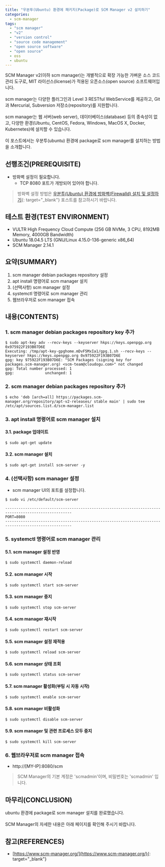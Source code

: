 ```yaml
---
title: "우분투(Ubuntu) 환경에 패키지(Package)로 SCM Manager v2 설치하기"
categories: 
  - scm-manager
tags: 
  - "scm manager"
  - "v2"
  - "version control"
  - "source code management"
  - "open source software"
  - "open source"
  - oss
  - ubuntu
---
```



SCM Manager v2(이하 scm manager)는 개별적으로 확장 가능한 가벼운 소스 코드 관리 도구로, MIT 라이선스(license)가 적용된 오픈소스(open source) 소프트웨어입니다.
<br /><br />
scm manager는 다양한 플러그인과 Level 3 RESTful WebService를 제공하고, Git과 Mercurial, Subversion 저장소(repository)를 지원합니다.
<br /><br />
scm manager는 웹 서버(web server), 데이터베이스(database) 등의 종속성이 없고, 다양한 환경(Ubuntu, CentOS, Fedora, Windows, MacOS X, Docker, Kubernetes)에 설치할 수 있습니다.
<br /><br />
이 포스트에서는 우분투(ubuntu) 환경에 package로 scm manager를 설치하는 방법을 소개합니다.


## 선행조건(PREREQUISITE)
- 방화벽 설정이 필요합니다.
    + TCP 8080 포트가 개방되어 있어야 합니다.

> 방화벽 설정 방법은 [우분투(Ubuntu) 환경에 방화벽(Firewalld) 설치 및 설정하기](https://lindarex.github.io/ubuntu/ubuntu-firewalld-installation/){: target="\_blank"} 포스트를 참고하시기 바랍니다.


## 테스트 환경(TEST ENVIRONMENT)
- VULTR High Frequency Cloud Compute (256 GB NVMe, 3 CPU, 8192MB Memory, 4000GB Bandwidth)
- Ubuntu 18.04.5 LTS (GNU/Linux 4.15.0-136-generic x86_64)
- SCM Manager 2.14.1


## 요약(SUMMARY)
1. scm manager debian packages repository 설정
2. apt install 명령어로 scm manager 설치
3. (선택사항) scm manager 설정
4. systemctl 명령어로 scm manager 관리
5. 웹브라우저로 scm manager 접속


## 내용(CONTENTS)
### 1. scm manager debian packages repository key 추가
```console
$ sudo apt-key adv --recv-keys --keyserver hkps://keys.openpgp.org 0x975922F193B07D6E
Executing: /tmp/apt-key-gpghome.mDvF5MxIa1/gpg.1.sh --recv-keys --keyserver hkps://keys.openpgp.org 0x975922F193B07D6E
gpg: key 975922F193B07D6E: "SCM Packages (signing key for packages.scm-manager.org) <scm-team@cloudogu.com>" not changed
gpg: Total number processed: 1
gpg:              unchanged: 1
```

### 2. scm manager debian packages repository 추가
```console
$ echo 'deb [arch=all] https://packages.scm-manager.org/repository/apt-v2-releases/ stable main' | sudo tee /etc/apt/sources.list.d/scm-manager.list
```

### 3. apt install 명령어로 scm manager 설치
#### 3.1. package 업데이트 
```console
$ sudo apt-get update
```

#### 3.2. scm manager 설치
```console
$ sudo apt-get install scm-server -y
```

### 4. (선택사항) scm manager 설정

- scm manager UI의 포트를 설정합니다.

```console
$ sudo vi /etc/default/scm-server
```

```shell
----------------------------------------------------------------------------------------------------
PORT=8080
----------------------------------------------------------------------------------------------------
```

### 5. systemctl 명령어로 scm manager 관리
#### 5.1. scm manager 설정 반영
```console
$ sudo systemctl daemon-reload
```

#### 5.2. scm manager 시작
```console
$ sudo systemctl start scm-server
```

#### 5.3. scm manager 중지
```console
$ sudo systemctl stop scm-server
```

#### 5.4. scm manager 재시작
```console
$ sudo systemctl restart scm-server
```

#### 5.5. scm manager 설정 재적용
```console
$ sudo systemctl reload scm-server
```

#### 5.6. scm manager 상태 조회
```console
$ sudo systemctl status scm-server
```

#### 5.7. scm manager 활성화(부팅 시 자동 시작)
```console
$ sudo systemctl enable scm-server
```

#### 5.8. scm manager 비활성화
```console
$ sudo systemctl disable scm-server
```

#### 5.9. scm manager 및 관련 프로세스 모두 중지
```console
$ sudo systemctl kill scm-server
```

### 6. 웹브라우저로 scm manager 접속
- http://[MY-IP]:8080/scm

> SCM Manager의 기본 계정은 'scmadmin'이며, 비밀번호는 'scmadmin' 입니다.


## 마무리(CONCLUSION)
ubuntu 환경에 package로 scm manager 설치를 완료했습니다.
<br /><br />
SCM Manager의 자세한 내용은 아래 페이지를 확인해 주시기 바랍니다.


## 참고(REFERENCES)
- [https://www.scm-manager.org/](https://www.scm-manager.org/){: target="\_blank"}
